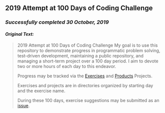 ## 2019 Attempt at 100 Days of Coding Challenge
### *Successfully completed 30 October, 2019*
#### *Original Text:*

> 2019 Attempt at 100 Days of Coding Challenge
> My goal is to use this repository to demonstrate progress in programmatic
> problem solving, test-driven development, maintaining a public repository, and
> managing a short-term project over a 100 day period. I aim to devote two or 
> more hours of each day to this endeavor.
> 
> Progress may be tracked via the [Exercises](https://github.com/amazingproducer/100Days/projects/1) and [Products](https://github.com/amazingproducer/100Days/projects/2) Projects.
> 
> Exercises and projects are in directories organized by starting day and the exercise name.
> 
> During these 100 days, exercise suggestions may be submitted as an [issue](https://github.com/amazingproducer/100Days/issues).
